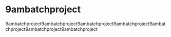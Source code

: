 # 9ambatchproject
9ambatchproject9ambatchproject9ambatchproject9ambatchproject9ambatchproject9ambatchproject9ambatchproject
